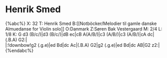 # Henrik Smed

{%abc%}
X: 32
T: Henrik Smed
B:[[Notböcker/Melodier til gamle danske Almuedanse for Violin solo]]
O:Danmark
Z:Søren Bak Vestergaard
M: 2/4
L: 1/8
K: G
d3 (B/c/)|d3 (B/c/)|dB ec|cB A(A/B/)|c3 (A/B/)|c3 (A/B/)|cA dc|(.B.A) G2:|\
|:!downbow!g2 (.g.e)|ed Bd|dc Ac|(.B.A) G2|g2 (.g.e)|ed Bd|dc AB|G2 z2:|
{%endabc%}
